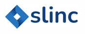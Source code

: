 <!-- ![image info](utils/images/slinc_logo.png) -->
<p align="center">
  <img src="utils/images/slinc_logo.png" width=250/>
</p>
